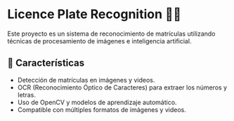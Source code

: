 # Licence Plate Recognition 🚗📸

Este proyecto es un sistema de reconocimiento de matrículas utilizando técnicas de procesamiento de imágenes e inteligencia artificial.

## 🚀 Características

- Detección de matrículas en imágenes y videos.
- OCR (Reconocimiento Óptico de Caracteres) para extraer los números y letras.
- Uso de OpenCV y modelos de aprendizaje automático.
- Compatible con múltiples formatos de imágenes y videos.

